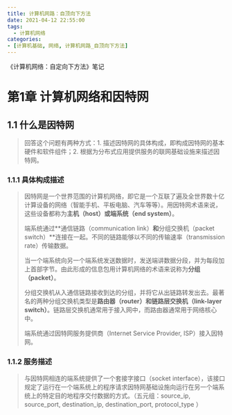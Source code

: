 ```yaml
---
title: 计算机网路：自顶向下方法
date: 2021-04-12 22:55:00
tags: 
  - 计算机网络
categories: 
- [计算机基础, 网络, 计算机网路_自顶向下方法]
---
```


《计算机网络：自定向下方法》笔记

<!--more-->

# 第1章 计算机网络和因特网
## 1.1 什么是因特网
> 回答这个问题有两种方式：1. 描述因特网的具体构成，即构成因特网的基本硬件和软件组件；2. 根据为分布式应用提供服务的联网基础设施来描述因特网。

### 1.1.1 具体构成描述
> 因特网是一个世界范围的计算机网络，即它是一个互联了遍及全世界数十亿计算设备的网络（智能手机、平板电脑、汽车等等）。用因特网术语来说，这些设备都称为**主机（host）**或**端系统（end system）**。
>
> 端系统通过**通信链路（communication link）**和**分组交换机（packet switch）**连接在一起。不同的链路能够以不同的传输速率（transmission rate）传输数据。
>
> 当一个端系统向另一个端系统发送数据时，发送端讲数据分段，并为每段加上首部字节。由此形成的信息包用计算机网络的术语来说称为**分组（packet）**。
>
> 分组交换机从入通信链路接收到达的分组，并将它从出链路转发出去。最著名的两种分组交换机类型是**路由器（router）**和**链路层交换机（link-layer switch）**。链路层交换机通常用于接入网中，而路由器通常用于网络核心中。
>
> 端系统通过因特网服务提供商（Internet Service Provider, ISP）接入因特网。

### 1.1.2 服务描述
> 与因特网相连的端系统提供了一个套接字接口（socket interface），该接口规定了运行在一个端系统上的程序请求因特网基础设施向运行在另一个端系统上的特定目的地程序交付数据的方式。（五元组：source_ip, source_port, destination_ip, destination_port, protocol_type ）